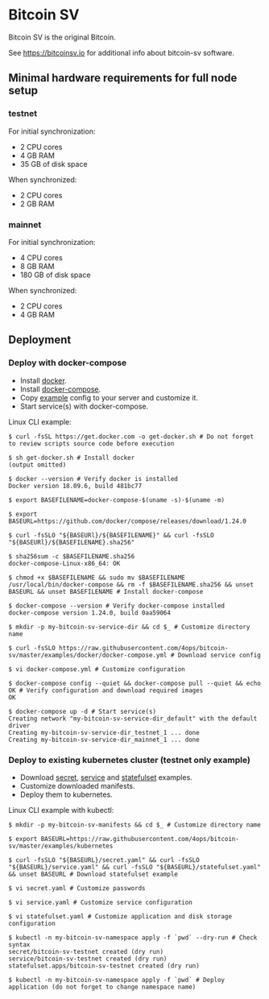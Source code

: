 # Bitcoin SV

Bitcoin SV is the original Bitcoin.

See <https://bitcoinsv.io> for additional info about bitcoin-sv software.

## Minimal hardware requirements for full node setup

### testnet

For initial synchronization:

* 2 CPU cores
* 4 GB RAM
* 35 GB of disk space

When synchronized:

* 2 CPU cores
* 2 GB RAM

### mainnet

For initial synchronization:

* 4 CPU cores
* 8 GB RAM
* 180 GB of disk space

When synchronized:

* 2 CPU cores
* 4 GB RAM

## Deployment

### Deploy with docker-compose

* Install [docker](https://docs.docker.com/install/).
* Install [docker-compose](https://docs.docker.com/compose/install/).
* Copy [example](examples/docker/docker-compose.yml) config to your server and customize it.
* Start service(s) with docker-compose.

Linux CLI example:

```shell
$ curl -fsSL https://get.docker.com -o get-docker.sh # Do not forget to review scripts source code before execution

$ sh get-docker.sh # Install docker
(output omitted)

$ docker --version # Verify docker is installed
Docker version 18.09.6, build 481bc77

$ export BASEFILENAME=docker-compose-$(uname -s)-$(uname -m)

$ export BASEURL=https://github.com/docker/compose/releases/download/1.24.0

$ curl -fsSLO "${BASEURl}/${BASEFILENAME}" && curl -fsSLO "${BASEURl}/${BASEFILENAME}.sha256"

$ sha256sum -c $BASEFILENAME.sha256
docker-compose-Linux-x86_64: OK

$ chmod +x $BASEFILENAME && sudo mv $BASEFILENAME /usr/local/bin/docker-compose && rm -f $BASEFILENAME.sha256 && unset BASEURL && unset BASEFILENAME # Install docker-compose

$ docker-compose --version # Verify docker-compose installed
docker-compose version 1.24.0, build 0aa59064

$ mkdir -p my-bitcoin-sv-service-dir && cd $_ # Customize directory name

$ curl -fsSLO https://raw.githubusercontent.com/4ops/bitcoin-sv/master/examples/docker/docker-compose.yml # Download service config

$ vi docker-compose.yml # Customize configuration

$ docker-compose config --quiet && docker-compose pull --quiet && echo OK # Verify configuration and download required images
OK

$ docker-compose up -d # Start service(s)
Creating network "my-bitcoin-sv-service-dir_default" with the default driver
Creating my-bitcoin-sv-service-dir_testnet_1 ... done
Creating my-bitcoin-sv-service-dir_mainnet_1 ... done
```

### Deploy to existing kubernetes cluster (testnet only example)

* Download [secret](examples/kubernetes/secret.yaml), [service](examples/kubernetes/service.yaml) and [statefulset](examples/kubernetes/statefulset.yaml) examples.
* Customize downloaded manifests.
* Deploy them to kubernetes.

Linux CLI example with kubectl:

```shell
$ mkdir -p my-bitcoin-sv-manifests && cd $_ # Customize directory name

$ export BASEURL=https://raw.githubusercontent.com/4ops/bitcoin-sv/master/examples/kubernetes

$ curl -fsSLO "${BASEURL}/secret.yaml" && curl -fsSLO "${BASEURL}/service.yaml" && curl -fsSLO "${BASEURL}/statefulset.yaml" && unset BASEURL # Download statefulset example

$ vi secret.yaml # Customize passwords

$ vi service.yaml # Customize service configuration

$ vi statefulset.yaml # Customize application and disk storage configuration

$ kubectl -n my-bitcoin-sv-namespace apply -f `pwd` --dry-run # Check syntax
secret/bitcoin-sv-testnet created (dry run)
service/bitcoin-sv-testnet created (dry run)
statefulset.apps/bitcoin-sv-testnet created (dry run)

$ kubectl -n my-bitcoin-sv-namespace apply -f `pwd` # Deploy application (do not forget to change namespace name)
```
